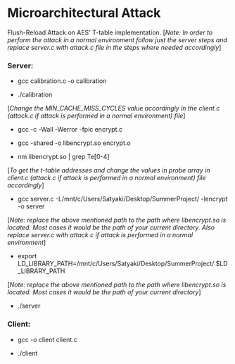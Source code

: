 # Microarchitectural Attack

Flush-Reload Attack on AES' T-table implementation.
[*Note: In order to perform the attack in a normal environment follow just the server steps and replace server.c with attack.c file in the steps where needed accordingly*]

### Server:

- gcc calibration.c -o calibration

- ./calibration

[*Change the MIN_CACHE_MISS_CYCLES value accordingly in the client.c (attack.c if attack is performed in a normal environment) file*]

- gcc -c -Wall -Werror -fpic encrypt.c

- gcc -shared -o libencrypt.so encrypt.o

- nm libencrypt.so | grep Te[0-4]

[*To get the t-table addresses and change the values in probe array in client.c (attack.c if attack is performed in a normal environment) file accordingly*]

- gcc server.c -L/mnt/c/Users/Satyaki/Desktop/SummerProject/ -lencrypt -o server

[*Note: replace the above mentioned path to the path where libencrypt.so is located. Most cases it would be the path of your current directory. Also replace server.c with attack.c if attack is performed in a normal environment*]

- export LD_LIBRARY_PATH=/mnt/c/Users/Satyaki/Desktop/SummerProject/:\$LD_LIBRARY_PATH

[*Note: replace the above mentioned path to the path where libencrypt.so is located. Most cases it would be the path of your current directory*]

- ./server

### Client:

- gcc -o client client.c

- ./client
